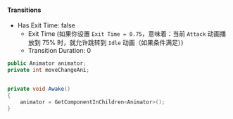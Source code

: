 
#### Transitions
- Has Exit Time: false
	- Exit Time (如果你设置 `Exit Time = 0.75`，意味着：当前 `Attack` 动画播放到 75% 时，就允许跳转到 `Idle` 动画（如果条件满足）)
	- Transition Duration: 0

```csharp
public Animator animator;
private int moveChangeAni;


private void Awake() 
{
	animator = GetComponentInChildren<Animator>();
}
```